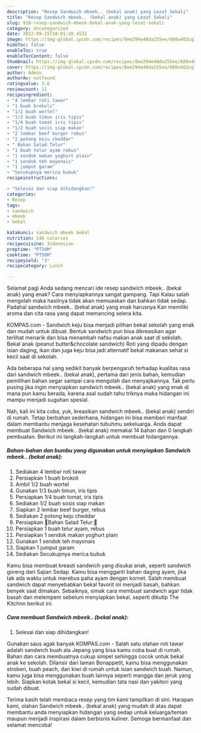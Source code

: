 ```yaml
---
description: "Resep Sandwich mbeek.. (bekal anak) yang Lezat Sekali"
title: "Resep Sandwich mbeek.. (bekal anak) yang Lezat Sekali"
slug: 918-resep-sandwich-mbeek-bekal-anak-yang-lezat-sekali
category: Uncategorized
date: 2022-09-15T18:01:28.453Z
image: https://img-global.cpcdn.com/recipes/8ee294e40da255ee/680x482cq70/sandwich-mbeek-bekal-anak-foto-resep-utama.jpg
hideToc: false
enableToc: true
enableTocContent: false
thumbnail: https://img-global.cpcdn.com/recipes/8ee294e40da255ee/680x482cq70/sandwich-mbeek-bekal-anak-foto-resep-utama.jpg
cover: https://img-global.cpcdn.com/recipes/8ee294e40da255ee/680x482cq70/sandwich-mbeek-bekal-anak-foto-resep-utama.jpg
author: Admin
authorAv: notfound
ratingvalue: 3.6
reviewcount: 11
recipeingredient:
- "4 lembar roti tawar"
- "1 buah brokoli"
- "1/2 buah wortel"
- "1/3 buah timun iris tipis"
- "1/4 buah tomat iris tipis"
- "1/2 buah sosis siap makan"
- "2 lembar beef burger rebus"
- "2 potong keju cheddar"
- " Bahan Salad Telur"
- "1 buah telur ayam rebus"
- "1 sendok makan yoghurt plain"
- "1 sendok teh mayonais"
- "1 jumput garam"
- "Secukupnya merica bubuk"
recipeinstructions:

- "Selesai dan siap dihidangkan!"
categories:
- Resep
tags:
- sandwich
- mbeek
- bekal

katakunci: sandwich mbeek bekal 
nutrition: 146 calories
recipecuisine: Indonesian
preptime: "PT34M"
cooktime: "PT50M"
recipeyield: "3"
recipecategory: Lunch

---
```



Selamat pagi Anda sedang mencari ide resep sandwich mbeek.. (bekal anak) yang enak? Cara menyiapkannya sangat gampang. Tapi Kalau salah mengolah maka hasilnya tidak akan memuaskan dan bahkan tidak sedap. Padahal sandwich mbeek.. (bekal anak) yang enak harusnya Kan memiliki aroma dan cita rasa yang dapat memancing selera kita.


KOMPAS.com - Sandwich keju bisa menjadi pilihan bekal sekolah yang enak dan mudah untuk dibuat. Bentuk sandwich pun bisa dikreasikan agar terlihat menarik dan bisa menambah nafsu makan anak saat di sekolah. Bekal anak (peanut butter&amp;chocolate sandwich) Roti yang dipadu dengan isian daging, ikan dan juga keju bisa jadi alternatif bekal makanan sehat si kecil saat di sekolah.

Ada beberapa hal yang sedikit banyak berpengaruh terhadap kualitas rasa dari sandwich mbeek.. (bekal anak), pertama dari jenis bahan, kemudian pemilihan bahan segar sampai cara mengolah dan menyajikannya. Tak perlu pusing jika ingin menyiapkan sandwich mbeek.. (bekal anak) yang enak di mana pun kamu berada, karena asal sudah tahu triknya maka hidangan ini mampu menjadi suguhan spesial.


Nah, kali ini kita coba, yuk, kreasikan sandwich mbeek.. (bekal anak) sendiri di rumah. Tetap berbahan sederhana, hidangan ini bisa memberi manfaat dalam membantu menjaga kesehatan tubuhmu sekeluarga. Anda dapat membuat Sandwich mbeek.. (bekal anak) memakai 14 bahan dan 0 langkah pembuatan. Berikut ini langkah-langkah untuk membuat hidangannya.

<!--inarticleads1-->

##### Bahan-bahan dan bumbu yang digunakan untuk menyiapkan Sandwich mbeek.. (bekal anak):

1. Sediakan 4 lembar roti tawar
1. Persiapkan 1 buah brokoli
1. Ambil 1/2 buah wortel
1. Gunakan 1/3 buah timun, iris tipis
1. Persiapkan 1/4 buah tomat, iris tipis
1. Sediakan 1/2 buah sosis siap makan
1. Siapkan 2 lembar beef burger, rebus
1. Sediakan 2 potong keju cheddar
1. Persiapkan  🌸Bahan Salad Telur:🌸
1. Persiapkan 1 buah telur ayam, rebus
1. Persiapkan 1 sendok makan yoghurt plain
1. Gunakan 1 sendok teh mayonais
1. Siapkan 1 jumput garam
1. Sediakan Secukupnya merica bubuk


Kamu bisa membuat kreasti sandwich yang disukai anak, seperti sandwich goreng dari Sajian Sedap. Kamu bisa mengganti bahan daging ayam, jika tak ada waktu untuk merebus paha ayam dengan kornet. Salah membuat sandwich dapat menyebabkan bekal favorit ini menjadi basah, bahkan benyek saat dimakan. Sebaiknya, simak cara membuat sandwich agar tidak basah dan melempem sebelum menyiapkan bekal, seperti dikutip The Kitchnn berikut ini. 

<!--inarticleads2-->

##### Cara membuat Sandwich mbeek.. (bekal anak):


1. Selesai dan siap dihidangkan!

Gunakan saus agak banyak KOMPAS.com - Salah satu olahan roti tawar adalah sandwich buah ala Jepang yang bisa kamu coba buat di rumah. Bahan dan cara membuatnya cukup simpel sehingga cocok untuk bekal anak ke sekolah. Dilansir dari laman Bonappetit, kamu bisa menggunakan stroberi, buah peach, dan kiwi di rumah untuk isian sandwich buah. Namun, kamu juga bisa menggunakan buah lainnya seperti mangga dan jeruk yang lebih. Siapkan kotak bekal si kecil, kemudian tata nasi dan yakitori yang sudah dibuat. 

Terima kasih telah membaca resep yang tim kami tampilkan di sini. Harapan kami, olahan Sandwich mbeek.. (bekal anak) yang mudah di atas dapat membantu anda menyiapkan hidangan yang sedap untuk keluarga/teman maupun menjadi inspirasi dalam berbisnis kuliner. Semoga bermanfaat dan selamat mencoba!
